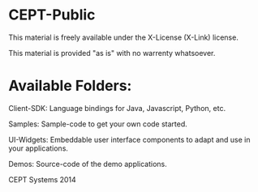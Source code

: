 CEPT-Public
===========

This material is freely available under the X-License (X-Link) license.

This material is provided "as is" with no warrenty whatsoever.


<H1>Available Folders:</H1>

Client-SDK: Language bindings for Java, Javascript, Python, etc.

Samples: Sample-code to get your own code started.

UI-Widgets: Embeddable user interface components to adapt and use in your applications.

Demos: Source-code of the demo applications. 


CEPT Systems 2014
